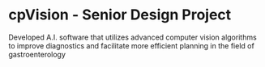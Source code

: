 # cpVision - Senior Design Project
Developed A.I. software that utilizes advanced computer vision algorithms to improve diagnostics and facilitate more efficient planning in the field of gastroenterology
